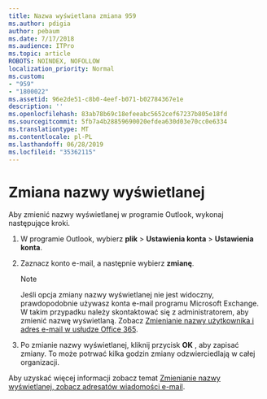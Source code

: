 ```yaml
---
title: Nazwa wyświetlana zmiana 959
ms.author: pdigia
author: pebaum
ms.date: 7/17/2018
ms.audience: ITPro
ms.topic: article
ROBOTS: NOINDEX, NOFOLLOW
localization_priority: Normal
ms.custom:
- "959"
- "1800022"
ms.assetid: 96e2de51-c8b0-4eef-b071-b02784367e1e
description: ''
ms.openlocfilehash: 83ab78b69c18efeeabc5652cef67237b805e18fd
ms.sourcegitcommit: 5fb7a4b28859690020efdea630d03e70cc0e6334
ms.translationtype: MT
ms.contentlocale: pl-PL
ms.lasthandoff: 06/28/2019
ms.locfileid: "35362115"
---
```

# <a name="change-your-display-name"></a>Zmiana nazwy wyświetlanej
  
Aby zmienić nazwy wyświetlanej w programie Outlook, wykonaj następujące kroki.
  
1. W programie Outlook, wybierz **plik** \> **Ustawienia konta** \> **Ustawienia konta**.

2. Zaznacz konto e-mail, a następnie wybierz **zmianę**.

    > [!NOTE]
    > Jeśli opcja zmiany nazwy wyświetlanej nie jest widoczny, prawdopodobnie używasz konta e-mail programu Microsoft Exchange. W takim przypadku należy skontaktować się z administratorem, aby zmienić nazwę wyświetlaną. Zobacz [Zmienianie nazwy użytkownika i adres e-mail w usłudze Office 365](https://support.office.com/article/fb5ac074-e203-4e1f-9843-b9d1a3e03297.aspx).
  
3. Po zmianie nazwy wyświetlanej, kliknij przycisk **OK** , aby zapisać zmiany. To może potrwać kilka godzin zmiany odzwierciedlają w całej organizacji.

Aby uzyskać więcej informacji zobacz temat [Zmienianie nazwy wyświetlanej, zobacz adresatów wiadomości e-mail](https://support.office.com/article/2b53331a-ba2a-4803-88dc-ac9fe376c8a9.aspx).
  